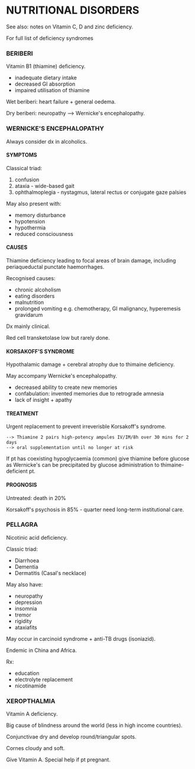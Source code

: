 # NUTRITIONAL DISORDERS

See also: notes on Vitamin C, D and zinc deficiency.

For full list of deficiency syndromes

### BERIBERI

Vitamin B1 (thiamine) deficiency.

- inadequate dietary intake
- decreased GI absorption
- impaired utilisation of thiamine 

Wet beriberi: heart failure + general oedema.

Dry beriberi: neuropathy --> Wernicke's encephalopathy.

### WERNICKE'S ENCEPHALOPATHY

Always consider dx in alcoholics.

#### SYMPTOMS 

Classical triad:

1. confusion
2. ataxia - wide-based gait
3. ophthalmoplegia - nystagmus, lateral rectus or conjugate gaze palsies

May also present with:

- memory disturbance
- hypotension
- hypothermia
- reduced consciousness

#### CAUSES

Thiamine deficiency leading to focal areas of brain damage, including periaqueductal punctate haemorrhages.

Recognised causes:

- chronic alcoholism
- eating disorders
- malnutrition
- prolonged vomiting e.g. chemotherapy, GI malignancy, hyperemesis gravidarum

Dx mainly clinical.

Red cell transketolase low but rarely done.

#### KORSAKOFF'S SYNDROME

Hypothalamic damage + cerebral atrophy due to thimaine deficiency. 

May accompany Wernicke's encephalopathy.

- decreased ability to create new memories
- confabulation: invented memories due to retrograde amnesia
- lack of insight + apathy


#### TREATMENT

Urgent replacement to prevent irreverisble Korsakoff's syndrome.

	--> Thiamine 2 pairs high-potency ampules IV/IM/8h over 30 mins for 2 days
	--> oral supplementation until no longer at risk

If pt has coexisting hypoglycaemia (common) give thiamine before glucose as Wernicke's can be precipitated by glucose administration to thimaine-deficient pt.

#### PROGNOSIS

Untreated: death in 20%

Korsakoff's psychosis in 85% - quarter need long-term institutional care.

### PELLAGRA

Nicotinic acid deficiency.

Classic triad:

- Diarrhoea
- Dementia
- Dermatitis (Casal's necklace)

May also have:

- neuropathy
- depression
- insomnia
- tremor
- rigidity
- ataxiafits

May occur in carcinoid syndrome + anti-TB drugs (isoniazid).

Endemic in China and Africa.

Rx:

- education
- electrolyte replacement
- nicotinamide

### XEROPTHALMIA

Vitamin A deficiency.

Big cause of blindness around the world (less in high income countries).

Conjunctivae dry and develop round/triangular spots.

Cornes cloudy and soft.

Give Vitamin A. Special help if pt pregnant.